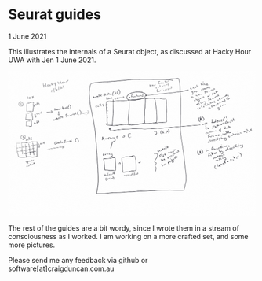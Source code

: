 # Seurat guides

1 June 2021

This illustrates the internals of a Seurat object, as discussed at Hacky Hour UWA with Jen 1 June 2021.

![Seurat Internals](images/SeuratInternal.png?raw=true)

The rest of the guides are a bit wordy, since I wrote them in a stream of consciousness as I worked.   I am working on a more crafted set, and some more pictures.   

Please send me any feedback via github or software[at]craigduncan.com.au